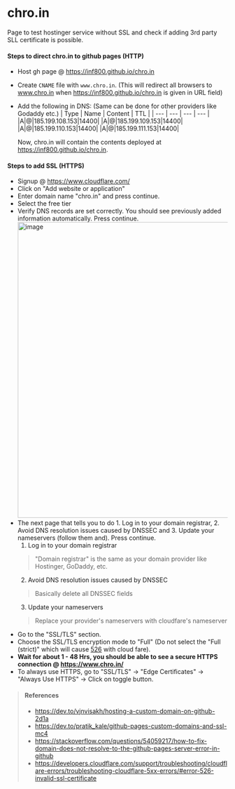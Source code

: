# chro.in

Page to test hostinger service without SSL and check if adding 3rd party SLL certificate is possible.

#### Steps to direct chro.in to github pages (HTTP)

- Host gh page @ https://inf800.github.io/chro.in
- Create `CNAME` file with `www.chro.in`. (This will redirect all browsers to www.chro.in when https://inf800.github.io/chro.in is given in URL field)
- Add the following in DNS: (Same can be done for other providers like Godaddy etc.)
  | Type | Name | Content | TTL |
  | --- | --- | --- | --- |
  |A|@|185.199.108.153|14400|
  |A|@|185.199.109.153|14400|
  |A|@|185.199.110.153|14400|
  |A|@|185.199.111.153|14400|

  Now, chro.in will contain the contents deployed at https://inf800.github.io/chro.in.

#### Steps to add SSL (HTTPS)

- Signup @ https://www.cloudflare.com/
- Click on "Add website or application"
- Enter domain name "chro.in" and press continue. 
- Select the free tier
- Verify DNS records are set correctly. You should see previously added information automatically. Press continue.
  <img width="674" alt="image" src="https://github.com/INF800/chro.in/assets/45640029/c598c209-15d8-4922-84c9-069f26da5303">
- The next page that tells you to do 1. Log in to your domain registrar, 2. Avoid DNS resolution issues caused by DNSSEC and 3. Update your nameservers (follow them and). Press continue.
  1. Log in to your domain registrar
    > "Domain registrar" is the same as your domain provider like Hostinger, GoDaddy, etc.
  2. Avoid DNS resolution issues caused by DNSSEC
    > Basically delete all DNSSEC fields
  3. Update your nameservers
    > Replace your provider's nameservers with cloudfare's nameserver
- Go to the "SSL/TLS" section.
- Choose the SSL/TLS encryption mode to "Full" (Do not select the "Full (strict)" which will cause [526](https://developers.cloudflare.com/support/troubleshooting/cloudflare-errors/troubleshooting-cloudflare-5xx-errors/#error-526-invalid-ssl-certificate) with cloud fare).
- **Wait for about 1 - 48 Hrs, you should be able to see a secure HTTPS connection @ https://www.chro.in/**
- To always use HTTPS, go to "SSL/TLS" -> "Edge Certificates" -> "Always Use HTTPS" -> Click on toggle button.

> #### References
> - https://dev.to/vjnvisakh/hosting-a-custom-domain-on-github-2d1a
> - https://dev.to/pratik_kale/github-pages-custom-domains-and-ssl-mc4
> - https://stackoverflow.com/questions/54059217/how-to-fix-domain-does-not-resolve-to-the-github-pages-server-error-in-github
> - https://developers.cloudflare.com/support/troubleshooting/cloudflare-errors/troubleshooting-cloudflare-5xx-errors/#error-526-invalid-ssl-certificate
